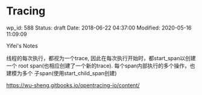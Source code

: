 # Tracing


wp_id: 588
Status: draft
Date: 2018-06-22 04:37:00
Modified: 2020-05-16 11:09:09


Yifei's Notes

线程的每次执行，都视为一个trace, 因此在每次执行开始时，都start_span以创建一个
root span(也相应创建了一个新的trace). 每个span内部执行的多个操作，也建模为多个
子span(使用start_child_span创建)

https://wu-sheng.gitbooks.io/opentracing-io/content/
